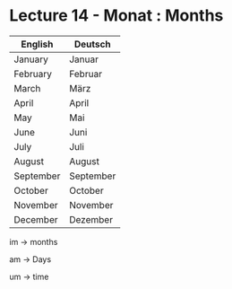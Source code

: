 # Lecture 14 - Monat : Months

|English|Deutsch|
|---|---|
|January|Januar|
|February|Februar|
|March|M&auml;rz|
|April|April|
|May|Mai|
|June|Juni|
|July|Juli|
|August|August|
|September|September|
|October|October|
|November|November|
|December|Dezember|

im -> months

am -> Days

um -> time
